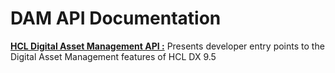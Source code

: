 # DAM API Documentation

[**HCL Digital Asset Management API :**](https://HCL-TECH-SOFTWARE.github.io/experience-api-documentation/dam-api) Presents developer entry points to the Digital Asset Management features of HCL DX 9.5 